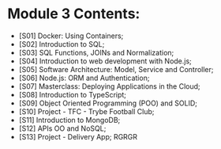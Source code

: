 # Module 3 Contents: 

* [S01] Docker: Using Containers; 
* [S02] Introduction to SQL; 
* [S03] SQL Functions, JOINs and Normalization; 
* [S04] Introduction to web development with Node.js; 
* [S05] Software Architecture: Model, Service and Controller; 
* [S06] Node.js: ORM and Authentication; 
* [S07] Masterclass: Deploying Applications in the Cloud; 
* [S08] Introduction to TypeScript; 
* [S09] Object Oriented Programming (POO) and SOLID; 
* [S10] Project - TFC - Trybe Football Club; 
* [S11] Introduction to MongoDB; 
* [S12] APIs OO and NoSQL; 
* [S13] Project - Delivery App; 
RGRGR
